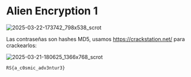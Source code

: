 # Alien Encryption 1

![2025-03-22-173742_798x538_scrot](https://github.com/user-attachments/assets/087c3447-d841-4ba1-89f3-dff82450785d)

Las contraseñas son hashes MD5, usamos https://crackstation.net/ para crackearlos:

![2025-03-21-180625_1366x768_scrot](https://github.com/user-attachments/assets/8e735af4-4eef-4ec8-b2e9-1a5a39c89c79)

`RS{a_c0smic_adv3ntur3}`
